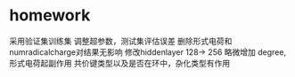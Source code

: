 # homework
采用验证集训练集 调整超参数，测试集评估误差
删除形式电荷和numradicalcharge对结果无影响
修改hiddenlayer 128-> 256 略微增加
degree,形式电荷起副作用
共价键类型以及是否在环中，杂化类型有作用